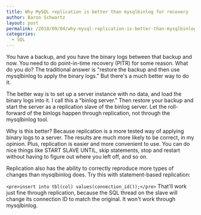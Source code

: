 ```yaml
---
title: Why MySQL replication is better than mysqlbinlog for recovery
author: Baron Schwartz
layout: post
permalink: /2010/09/04/why-mysql-replication-is-better-than-mysqlbinlog-for-recovery/
categories:
  - SQL
---
```

You have a backup, and you have the binary logs between that backup and now. You need to do point-in-time recovery (PITR) for some reason. What do you do? The traditional answer is "restore the backup and then use mysqlbinlog to apply the binary logs." But there's a much better way to do it.

The better way is to set up a server instance with no data, and load the binary logs into it. I call this a "binlog server." Then restore your backup and start the server as a replication slave of the binlog server. Let the roll-forward of the binlogs happen through replication, not through the mysqlbinlog tool.

Why is this better? Because replication is a more tested way of applying binary logs to a server. The results are much more likely to be correct, in my opinion. Plus, replication is easier and more convenient to use. You can do nice things like START SLAVE UNTIL, skip statements, stop and restart without having to figure out where you left off, and so on.

Replication also has the ability to correctly reproduce more types of changes than mysqlbinlog does. Try this with statement-based replication:

`<pre>insert into tbl(col) values(connection_id());</pre>` 
That'll work just fine through replication, because the SQL thread on the slave will change its connection ID to match the original. It won't work through mysqlbinlog.
